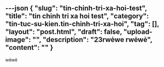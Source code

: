 ---json
{
    "slug": "tin-chinh-tri-xa-hoi-test",
    "title": "tin chinh tri xa hoi test",
    "category": "tin-tuc-su-kien.tin-chinh-tri-xa-hoi",
    "tag": [],
    "layout": "post.html",
    "draft": false,
    "upload-image": "",
    "description": "23rwẻwe rwẻwẻ",
    "__content__": ""
}
---
<p>wẻwẻ</p>
